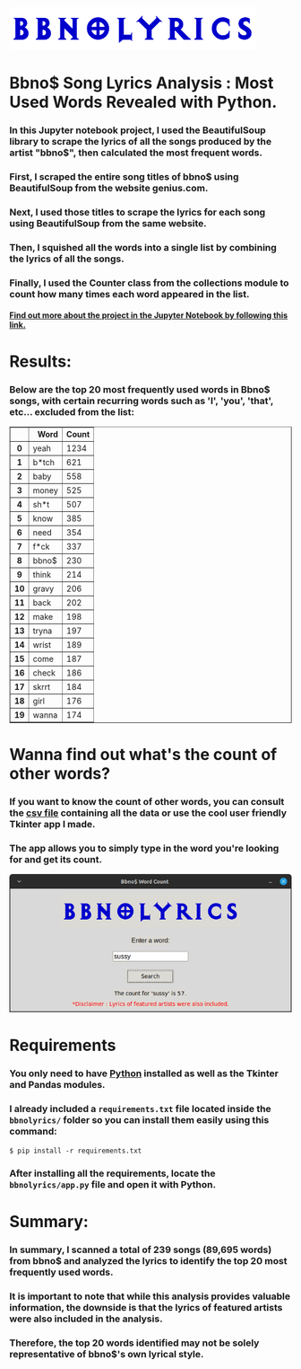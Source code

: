 ![img.png](Jupyter_Notebook/img.png)
# <b> Bbno$ Song Lyrics Analysis : Most Used Words Revealed with Python.</b>

### In this Jupyter notebook project, I used the BeautifulSoup library to scrape the lyrics of all the songs produced by the artist "bbno$", then calculated the most frequent words.
### First, I scraped the entire song titles of bbno$ using BeautifulSoup from the website genius.com.
### Next, I used those titles to scrape the lyrics for each song using BeautifulSoup from the same website.
### Then, I squished all the words into a single list by combining the lyrics of all the songs.
### Finally, I used the Counter class from the collections module to count how many times each word appeared in the list.

#### <a href="Jupyter_Notebook/bbnomula.ipynb" >Find out more about the project in the Jupyter Notebook  by following this link.</a>

# <b> Results:</b>
### Below are the top 20 most frequently used words in Bbno$ songs, with certain recurring words such as 'I', 'you', 'that', etc... excluded from the list:
<table border="1" class="dataframe">
  <thead>
    <tr style="text-align: right;">
      <th></th>
      <th>Word</th>
      <th>Count</th>
    </tr>
  </thead>
  <tbody>
    <tr>
      <th>0</th>
      <td>yeah</td>
      <td>1234</td>
    </tr>
    <tr>
      <th>1</th>
      <td>b*tch</td>
      <td>621</td>
    </tr>
    <tr>
      <th>2</th>
      <td>baby</td>
      <td>558</td>
    </tr>
    <tr>
      <th>3</th>
      <td>money</td>
      <td>525</td>
    </tr>
    <tr>
      <th>4</th>
      <td>sh*t</td>
      <td>507</td>
    </tr>
    <tr>
      <th>5</th>
      <td>know</td>
      <td>385</td>
    </tr>
    <tr>
      <th>6</th>
      <td>need</td>
      <td>354</td>
    </tr>
    <tr>
      <th>7</th>
      <td>f*ck</td>
      <td>337</td>
    </tr>
    <tr>
      <th>8</th>
      <td>bbno$</td>
      <td>230</td>
    </tr>
    <tr>
      <th>9</th>
      <td>think</td>
      <td>214</td>
    </tr>
    <tr>
      <th>10</th>
      <td>gravy</td>
      <td>206</td>
    </tr>
    <tr>
      <th>11</th>
      <td>back</td>
      <td>202</td>
    </tr>
    <tr>
      <th>12</th>
      <td>make</td>
      <td>198</td>
    </tr>
    <tr>
      <th>13</th>
      <td>tryna</td>
      <td>197</td>
    </tr>
    <tr>
      <th>14</th>
      <td>wrist</td>
      <td>189</td>
    </tr>
    <tr>
      <th>15</th>
      <td>come</td>
      <td>187</td>
    </tr>
    <tr>
      <th>16</th>
      <td>check</td>
      <td>186</td>
    </tr>
    <tr>
      <th>17</th>
      <td>skrrt</td>
      <td>184</td>
    </tr>
    <tr>
      <th>18</th>
      <td>girl</td>
      <td>176</td>
    </tr>
    <tr>
      <th>19</th>
      <td>wanna</td>
      <td>174</td>
    </tr>
  </tbody>
</table>
</div>

# Wanna find out what's the count of other words?
### If you want to know the count of other words, you can consult the <a href=Jupyter_Notebook/word_count_data/word_counts.csv>csv file</a> containing all the data or use the cool user friendly Tkinter app I made.
### The app allows you to simply type in the word you're looking for and get its count.
![app.png](screenshots/app.png)

# Requirements
### You only need to have <a href="https://www.python.org/downloads/">Python</a> installed as well as the Tkinter and Pandas modules.  
### I already included a ```requirements.txt``` file located inside the ```bbnolyrics/``` folder so you can install them easily using this command:
```
$ pip install -r requirements.txt
```
### After installing all the requirements, locate the ```bbnolyrics/app.py``` file and open it with Python.

# <b>Summary:</b>
### In summary, I scanned a total of 239 songs (89,695 words) from bbno$ and analyzed the lyrics to identify the top 20 most frequently used words.
### It is important to note that while this analysis provides valuable information, the downside is that the lyrics of featured artists were also included in the analysis.
### Therefore, the top 20 words identified may not be solely representative of bbno$'s own lyrical style.
